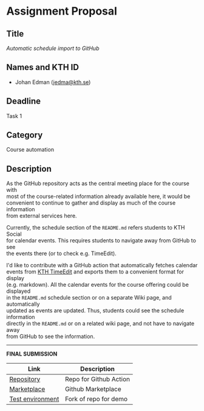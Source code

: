 # Assignment Proposal

## Title

_Automatic schedule import to GitHub_

## Names and KTH ID
  - Johan Edman (jedma@kth.se)

## Deadline

Task 1

## Category

Course automation

## Description

As the GitHub repository acts as the central meeting place for the course with  
most of the course-related information already available here, it would be  
convenient to continue to gather and display as much of the course information  
from external services here.

Currently, the schedule section of the `README.md` refers students to KTH Social  
for calendar events. This requires students to navigate away from GitHub to see  
the events there (or to check e.g. TimeEdit).

I'd like to contribute with a GitHub action that automatically fetches calendar  
events from [KTH TimeEdit](https://cloud.timeedit.net/kth/web/public01/ri155XQ7093Z5YQv580508Z6yQY440480YX1Y5gQ9025787.html) and exports them to a convenient format for display  
(e.g. markdown). All the calendar events for the course offering could be displayed  
in the `README.md` schedule section or on a separate Wiki page, and automatically  
updated as events are updated. Thus, students could see the schedule information  
directly in the `README.md` or on a related wiki page, and not have to navigate away  
from GitHub to see the information.

<hr>

**FINAL SUBMISSION**

| Link                                                                                                                  |       Description      |
| ----------------------------------------------------------------------------------------------------------------------| ---------------------- |
| [Repository](https://github.com/EdmanJohan/schedule-update-action)                                                    | Repo for Github Action |
| [Marketplace](https://github.com/marketplace/actions/update-timeedit-schedule-events)                                 | Github Marketplace     |
| [Test environment](https://github.com/EdmanJohan/devops-course-demo)                                                  | Fork of repo for demo  |
